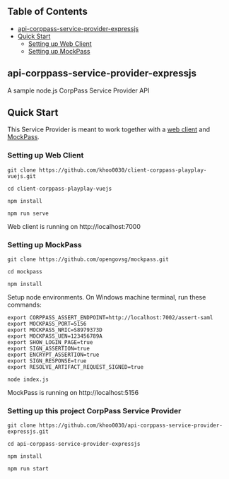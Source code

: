 ## Table of Contents
- [api-corppass-service-provider-expressjs](#api-corppass-service-provider-expressjs)
- [Quick Start](#quick-start)
    - [Setting up Web Client](#setting-up-web-client)
    - [Setting up MockPass](#setting-up-mockpass)

## api-corppass-service-provider-expressjs
A sample node.js CorpPass Service Provider API

## Quick Start
This Service Provider is meant to work together with a
[web client](https://github.com/khoo0030/client-corppass-playplay-vuejs) and
[MockPass](https://github.com/opengovsg/mockpass).

### Setting up Web Client
```
git clone https://github.com/khoo0030/client-corppass-playplay-vuejs.git
```
```
cd client-corppass-playplay-vuejs
```
```
npm install
```
```
npm run serve
```
Web client is running on http://localhost:7000

### Setting up MockPass
```
git clone https://github.com/opengovsg/mockpass.git
```
```
cd mockpass
```
```
npm install
```
Setup node environments. On Windows machine terminal, run these commands: 
```
export CORPPASS_ASSERT_ENDPOINT=http://localhost:7002/assert-saml
export MOCKPASS_PORT=5156
export MOCKPASS_NRIC=S8979373D
export MOCKPASS_UEN=123456789A
export SHOW_LOGIN_PAGE=true
export SIGN_ASSERTION=true
export ENCRYPT_ASSERTION=true
export SIGN_RESPONSE=true
export RESOLVE_ARTIFACT_REQUEST_SIGNED=true
```
```
node index.js
```
MockPass is running on http://localhost:5156

### Setting up this project CorpPass Service Provider
```
git clone https://github.com/khoo0030/api-corppass-service-provider-expressjs.git
```
```
cd api-corppass-service-provider-expressjs
```
```
npm install
```
```
npm run start
```
